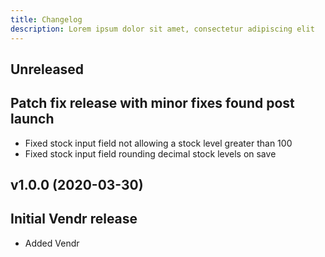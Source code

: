 ```yaml
---
title: Changelog
description: Lorem ipsum dolor sit amet, consectetur adipiscing elit
---
```


## Unreleased 
Patch fix release with minor fixes found post launch
--- 

<changelog>
<changelog-group category="Fixed">  

    
* Fixed stock input field not allowing a stock level greater than 100
* Fixed stock input field rounding decimal stock levels on save


</changelog-group>
</changelog>

## v1.0.0 (2020-03-30) 
Initial Vendr release
--- 

<changelog>
<changelog-group category="Added">  

    
* Added Vendr


</changelog-group>
</changelog>